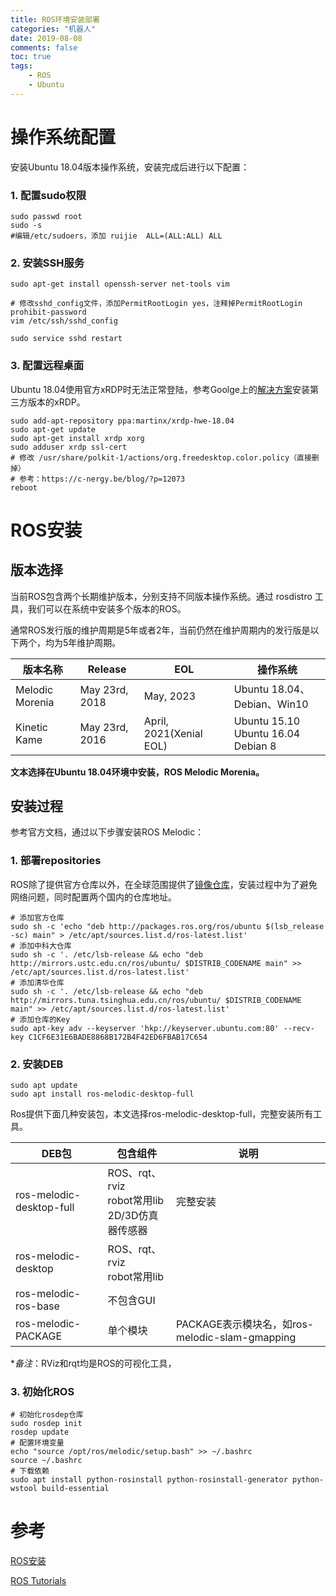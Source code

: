 ```yaml
---
title: ROS环境安装部署
categories: "机器人" 
date: 2019-08-08
comments: false
toc: true
tags:
    - ROS
    - Ubuntu
---
```



<!--more-->

# 操作系统配置

安装Ubuntu 18.04版本操作系统，安装完成后进行以下配置：

### 1. 配置sudo权限

```shell
sudo passwd root
sudo -s
#编辑/etc/sudoers，添加 ruijie  ALL=(ALL:ALL) ALL
```
### 2. 安装SSH服务

```shell
sudo apt-get install openssh-server net-tools vim

# 修改sshd_config文件，添加PermitRootLogin yes，注释掉PermitRootLogin prohibit-password
vim /etc/ssh/sshd_config

sudo service sshd restart

```

### 3. 配置远程桌面

Ubuntu 18.04使用官方xRDP时无法正常登陆，参考Goolge上的[解决方案](http://c-nergy.be/blog/?p=13455)安装第三方版本的xRDP。

```shell
sudo add-apt-repository ppa:martinx/xrdp-hwe-18.04
sudo apt-get update
sudo apt-get install xrdp xorg
sudo adduser xrdp ssl-cert
# 修改 /usr/share/polkit-1/actions/org.freedesktop.color.policy（直接删掉）
# 参考：https://c-nergy.be/blog/?p=12073
reboot
```

# ROS安装

## 版本选择

当前ROS包含两个长期维护版本，分别支持不同版本操作系统。通过 rosdistro 工具，我们可以在系统中安装多个版本的ROS。

通常ROS发行版的维护周期是5年或者2年，当前仍然在维护周期内的发行版是以下两个，均为5年维护周期。

|版本名称|Release|EOL|操作系统|
|----|----|----|----|
|Melodic Morenia|May 23rd, 2018|May, 2023|Ubuntu 18.04、Debian、Win10|
|Kinetic Kame|May 23rd, 2016|April, 2021(Xenial EOL)|Ubuntu 15.10</br>Ubuntu 16.04</br>Debian 8|

**文本选择在Ubuntu 18.04环境中安装，ROS Melodic Morenia。**

## 安装过程

参考官方文档，通过以下步骤安装ROS Melodic：

### 1. 部署repositories

ROS除了提供官方仓库以外，在全球范围提供了[镜像仓库](http://wiki.ros.org/ROS/Installation/UbuntuMirrors)，安装过程中为了避免网络问题，同时配置两个国内的仓库地址。

```shell
# 添加官方仓库
sudo sh -c 'echo "deb http://packages.ros.org/ros/ubuntu $(lsb_release -sc) main" > /etc/apt/sources.list.d/ros-latest.list'
# 添加中科大仓库
sudo sh -c '. /etc/lsb-release && echo "deb http://mirrors.ustc.edu.cn/ros/ubuntu/ $DISTRIB_CODENAME main" >> /etc/apt/sources.list.d/ros-latest.list'
# 添加清华仓库
sudo sh -c '. /etc/lsb-release && echo "deb http://mirrors.tuna.tsinghua.edu.cn/ros/ubuntu/ $DISTRIB_CODENAME main" >> /etc/apt/sources.list.d/ros-latest.list'
# 添加仓库的Key
sudo apt-key adv --keyserver 'hkp://keyserver.ubuntu.com:80' --recv-key C1CF6E31E6BADE8868B172B4F42ED6FBAB17C654
```

### 2. 安装DEB

```shell
sudo apt update
sudo apt install ros-melodic-desktop-full
```
Ros提供下面几种安装包，本文选择ros-melodic-desktop-full，完整安装所有工具。

|DEB包|包含组件|说明|
|----|----|----|
|ros-melodic-desktop-full|ROS、rqt、rviz</br>robot常用lib</br>2D/3D仿真器传感器|完整安装|
|ros-melodic-desktop|ROS、rqt、rviz</br>robot常用lib||
|ros-melodic-ros-base|不包含GUI||
|ros-melodic-PACKAGE|单个模块|PACKAGE表示模块名，如ros-melodic-slam-gmapping|

**备注*：RViz和rqt均是ROS的可视化工具，

### 3. 初始化ROS

```shell
# 初始化rosdep仓库
sudo rosdep init
rosdep update
# 配置环境变量
echo "source /opt/ros/melodic/setup.bash" >> ~/.bashrc
source ~/.bashrc
# 下载依赖
sudo apt install python-rosinstall python-rosinstall-generator python-wstool build-essential
```

# 参考

[ROS安装](http://wiki.ros.org/ROS/Installation)

[ROS Tutorials](http://wiki.ros.org/ROS/Tutorials)